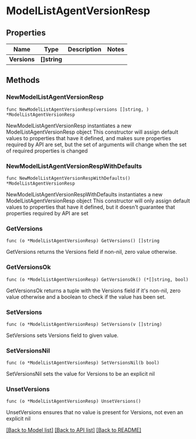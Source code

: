 # ModelListAgentVersionResp

## Properties

Name | Type | Description | Notes
------------ | ------------- | ------------- | -------------
**Versions** | **[]string** |  | 

## Methods

### NewModelListAgentVersionResp

`func NewModelListAgentVersionResp(versions []string, ) *ModelListAgentVersionResp`

NewModelListAgentVersionResp instantiates a new ModelListAgentVersionResp object
This constructor will assign default values to properties that have it defined,
and makes sure properties required by API are set, but the set of arguments
will change when the set of required properties is changed

### NewModelListAgentVersionRespWithDefaults

`func NewModelListAgentVersionRespWithDefaults() *ModelListAgentVersionResp`

NewModelListAgentVersionRespWithDefaults instantiates a new ModelListAgentVersionResp object
This constructor will only assign default values to properties that have it defined,
but it doesn't guarantee that properties required by API are set

### GetVersions

`func (o *ModelListAgentVersionResp) GetVersions() []string`

GetVersions returns the Versions field if non-nil, zero value otherwise.

### GetVersionsOk

`func (o *ModelListAgentVersionResp) GetVersionsOk() (*[]string, bool)`

GetVersionsOk returns a tuple with the Versions field if it's non-nil, zero value otherwise
and a boolean to check if the value has been set.

### SetVersions

`func (o *ModelListAgentVersionResp) SetVersions(v []string)`

SetVersions sets Versions field to given value.


### SetVersionsNil

`func (o *ModelListAgentVersionResp) SetVersionsNil(b bool)`

 SetVersionsNil sets the value for Versions to be an explicit nil

### UnsetVersions
`func (o *ModelListAgentVersionResp) UnsetVersions()`

UnsetVersions ensures that no value is present for Versions, not even an explicit nil

[[Back to Model list]](../README.md#documentation-for-models) [[Back to API list]](../README.md#documentation-for-api-endpoints) [[Back to README]](../README.md)


